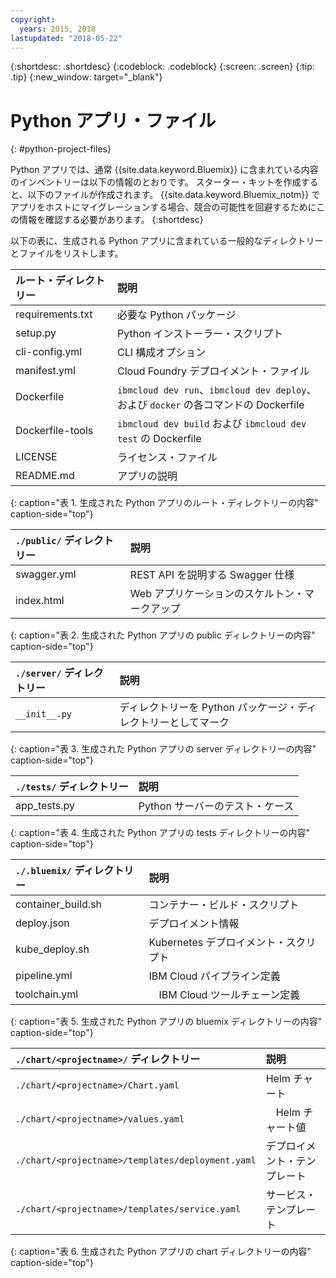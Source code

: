 ```yaml
---
copyright:
  years: 2015, 2018
lastupdated: "2018-05-22"
---
```


{:shortdesc: .shortdesc}
{:codeblock: .codeblock}
{:screen: .screen}
{:tip: .tip}
{:new_window: target="_blank"}

# Python アプリ・ファイル
{: #python-project-files}

Python アプリでは、通常 {{site.data.keyword.Bluemix}} に含まれている内容のインベントリーは以下の情報のとおりです。 スターター・キットを作成すると、以下のファイルが作成されます。 {{site.data.keyword.Bluemix_notm}} でアプリをホストにマイグレーションする場合、競合の可能性を回避するためにこの情報を確認する必要があります。
{:shortdesc}

以下の表に、生成される Python アプリに含まれている一般的なディレクトリーとファイルをリストします。

| ルート・ディレクトリー                          | 説明                       |
|:------------------------------------------------|:------------------------------------------|
| requirements.txt | 必要な Python パッケージ |
| setup.py | Python インストーラー・スクリプト |
| cli-config.yml | CLI 構成オプション |
| manifest.yml | Cloud Foundry デプロイメント・ファイル |
| Dockerfile | `ibmcloud dev run`、`ibmcloud dev deploy`、および `docker` の各コマンドの Dockerfile |
| Dockerfile-tools | `ibmcloud dev build` および `ibmcloud dev test` の Dockerfile |
| LICENSE | ライセンス・ファイル |
| README.md | アプリの説明 |
{: caption="表 1. 生成された Python アプリのルート・ディレクトリーの内容" caption-side="top"}

| `./public/` ディレクトリー | 説明 |
|:------------------------------------------------|:------------------------------------------|
| swagger.yml | REST API を説明する Swagger 仕様 |
| index.html | Web アプリケーションのスケルトン・マークアップ |
{: caption="表 2. 生成された Python アプリの public ディレクトリーの内容" caption-side="top"}

| `./server/` ディレクトリー | 説明 |
|:------------------------------------------------|:------------------------------------------|
| `__init__.py` | ディレクトリーを Python パッケージ・ディレクトリーとしてマーク |
{: caption="表 3. 生成された Python アプリの server ディレクトリーの内容" caption-side="top"}

| `./tests/` ディレクトリー | 説明 |
|:------------------------------------------------|:------------------------------------------|
| app_tests.py | Python サーバーのテスト・ケース |
{: caption="表 4. 生成された Python アプリの tests ディレクトリーの内容" caption-side="top"}

| `./.bluemix/` ディレクトリー | 説明 |
|:------------------------------------------------|:------------------------------------------|
| container_build.sh | コンテナー・ビルド・スクリプト |
| deploy.json | デプロイメント情報 |
| kube_deploy.sh | Kubernetes デプロイメント・スクリプト |
| pipeline.yml | IBM Cloud パイプライン定義 |
| toolchain.yml | 　IBM Cloud ツールチェーン定義 |
{: caption="表 5. 生成された Python アプリの bluemix ディレクトリーの内容" caption-side="top"}

| `./chart/<projectname>/` ディレクトリー | 説明 |
|:------------------------------------------------|:------------------------------------------|
| `./chart/<projectname>/Chart.yaml` | Helm チャート |
| `./chart/<projectname>/values.yaml` | 　Helm チャート値 |
| `./chart/<projectname>/templates/deployment.yaml` | デプロイメント・テンプレート |
| `./chart/<projectname>/templates/service.yaml` | サービス・テンプレート |
{: caption="表 6. 生成された Python アプリの chart ディレクトリーの内容" caption-side="top"}
